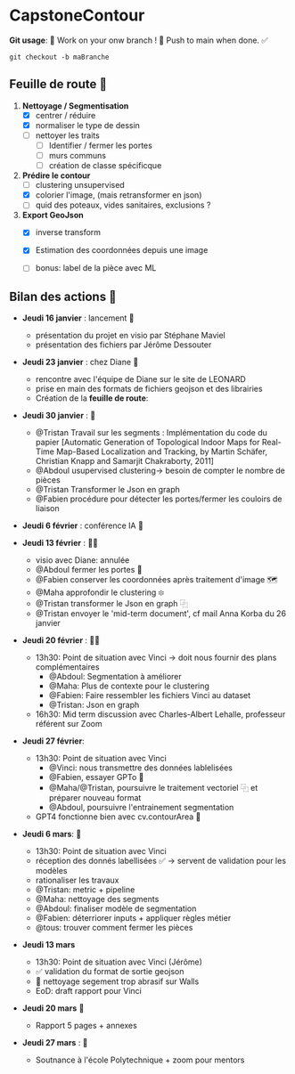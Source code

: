 # CapstoneContour

**Git usage**: 🚧 Work on your onw branch ! 🚧 Push to main when done. ✅
```shell
git checkout -b maBranche
```
</div>


## Feuille de route 📝
1. **Nettoyage / Segmentisation**
    - [X] centrer / réduire
    - [X] normaliser le type de dessin
    - [ ] nettoyer les traits
        - [ ] Identifier / fermer les portes
        - [ ] murs communs
        - [ ] création de classe spécificque
2. **Prédire le contour**
    - [ ] clustering unsupervised
    - [X] colorier l'image, (mais retransformer en json)
    - [ ] quid des poteaux, vides sanitaires, exclusions ?
3. **Export GeoJson**
    - [X] inverse transform
    - [X] Estimation des coordonnées depuis une image
    - [ ] bonus: label de la pièce avec ML


## Bilan des actions 📆
- **Jeudi 16 janvier** : lancement 🚀
  - présentation du projet en visio par Stéphane Maviel
  - présentation des fichiers par Jérôme Dessouter

- **Jeudi 23 janvier** : chez Diane 🏬
  - rencontre avec l'équipe de Diane sur le site de LEONARD
  - prise en main des formats de fichiers geojson et des librairies
  - Création de la **feuille de route**:

- **Jeudi 30 janvier** : 🦺
  - @Tristan Travail sur les segments : Implémentation du code du papier [Automatic Generation of Topological Indoor Maps for Real-Time Map-Based Localization and Tracking, by Martin Schäfer, Christian Knapp and Samarjit Chakraborty, 2011]
  - @Abdoul usupervised clustering-> besoin de compter le nombre de pièces
  - @Tristan Transformer le Json en graph
  - @Fabien procédure pour détecter les portes/fermer les couloirs de liaison

- **Jeudi 6 février** : conférence IA 🤖

- **Jeudi 13 février** : 👨‍💻
    - visio avec Diane: annulée
    - @Abdoul fermer les portes 🚪
    - @Fabien conserver les coordonnées après traitement d'image 🗺️
    - @Maha approfondir le clustering ፨
    - @Tristan transformer le Json en graph ⿻
    - @Tristan envoyer le 'mid-term document', cf mail Anna Korba du 26 janvier   
 
- **Jeudi 20 février** : 👨‍💻
    - 13h30: Point de situation avec Vinci -> doit nous fournir des plans complémentaires
        - @Abdoul: Segmentation à améliorer
        - @Maha: Plus de contexte pour le clustering
        - @Fabien: Faire ressembler les fichiers Vinci au dataset
        - @Tristan: Json en graph
    - 16h30: Mid term discussion avec Charles-Albert Lehalle, professeur référent sur Zoom
  
- **Jeudi 27 février**:
    - 13h30: Point de situation avec Vinci
        - @Vinci: nous transmettre des données lablelisées
        - @Fabien, essayer GPTo 👀
        - @Maha/@Tristan, poursuivre le traitement vectoriel ⿻ et préparer nouveau format
        - @Abdoul, poursuivre l'entrainement segmentation
    - GPT4 fonctionne bien avec cv.contourArea 🎉

- **Jeudi 6 mars**: 📍
    - 13h30: Point de situation avec Vinci
    - réception des donnés labellisées ✅ -> servent de validation pour les modèles
    - rationaliser les travaux 
    - @Tristan: metric + pipeline
    - @Maha: nettoyage des segments
    - @Abdoul: finaliser modèle de segmentation
    - @Fabien: déterriorer inputs + appliquer règles métier
    - @tous: trouver comment fermer les pièces

- **Jeudi 13 mars**
    - 13h30: Point de situation avec Vinci (Jérôme)
    - ✅ validation du format de sortie geojson
    - 🚧 nettoyage segement trop abrasif sur Walls
    - EoD: draft rapport pour Vinci


- **Jeudi 20 mars** 📑
   -  Rapport 5 pages + annexes

-  **Jeudi 27 mars** : 🎤
    - Soutnance à l'école Polytechnique + zoom pour mentors
